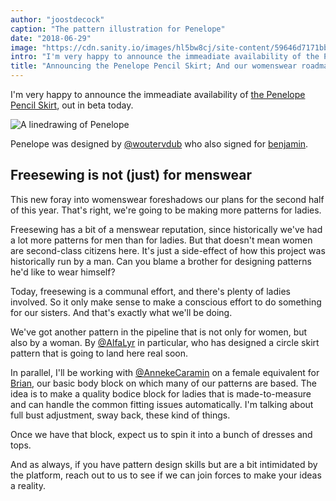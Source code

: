 ```yaml
---
author: "joostdecock"
caption: "The pattern illustration for Penelope"
date: "2018-06-29"
image: "https://cdn.sanity.io/images/hl5bw8cj/site-content/59646d7171bb8b18df952a1c9547cd212451de79-1920x1080.jpg"
intro: "I'm very happy to announce the immeadiate availability of the Penelope Pencil Skirt , out in beta today."
title: "Announcing the Penelope Pencil Skirt; And our womenswear roadmap [No traducido]"
---
```


I'm very happy to announce the immeadiate availability of 
[the Penelope Pencil Skirt](/patterns/penelope), out in beta today. 

![A linedrawing of Penelope](linedrawing.svg)

Penelope was designed by
[@woutervdub](/users/woutervdub) who also signed for [benjamin](/patterns/benjamin).

## Freesewing is not (just) for menswear

This new foray into womenswear foreshadows our plans for the second half of this year. 
That's right, we're going to be making more patterns for ladies.

Freesewing has a bit of a menswear reputation, 
since historically we've had a lot more patterns for men than for ladies. 
But that doesn't mean women are second-class citizens here. 
It's just a side-effect of how this project was historically run by a man. 
Can you blame a brother for designing patterns he'd like to wear himself?

Today, freesewing is a communal effort, and there's plenty of ladies involved. 
So it only make sense to make a conscious effort to do something for our sisters. 
And that's exactly what we'll be doing.

We've got another pattern in the pipeline that is not only for women, but also by a woman. 
By [@AlfaLyr](/users/alfalyr) in particular, who has designed a circle skirt pattern that
is going to land here real soon.

In parallel, I'll be working with [@AnnekeCaramin](/users/annekecaramin) on a female equivalent for 
[Brian](/patterns/brian), our basic body block on which many of our patterns are based.
The idea is to make a quality bodice block for ladies that is made-to-measure and 
can handle the common fitting issues automatically. I'm talking about full bust adjustment, sway back, these kind of things.

Once we have that block, expect us to spin it into a bunch of dresses and tops. 

And as always, if you have pattern design skills but are a bit intimidated by the platform,
reach out to us to see if we can join forces to make your ideas a reality.

